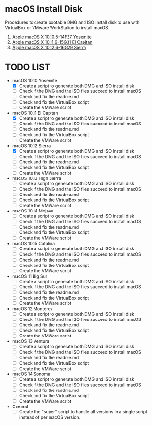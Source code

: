 # macOS Install Disk

Procedures to create bootable DMG and ISO install disk to use with VirtualBox or VMware WorkStation to install macOS.

1.  [Apple macOS X 10.10.5-14F27 Yosemite](./macOS%2010.10%20Yosemite/macOS_X_10.10.5-14F27_Yosemite_README.md)
2.  [Apple macOS X 10.11.6-15G31 El Capitan](./macOS%2010.11%20El%20Capitan/macOS_X_10.11.6-15G31_El_Capitan_README.md)
3.  [Apple macOS X 10.12.6-16G29 Sierra](./macOS%2010.12%20Sierra/macOS_X_10.12.6-16G29_Sierra_README.md)


# TODO LIST

- macOS 10.10 Yosemite
    - [X] Create a script to generate both DMG and ISO install disk
    - [ ] Check if the DMG and the ISO files succeed to install macOS
    - [ ] Check and fix the readme.md
    - [ ] Check and fix the VirtualBox script
    - [ ] Create the VMWare script
- macOS 10.11 El Capitan
    - [X] Create a script to generate both DMG and ISO install disk
    - [ ] Check if the DMG and the ISO files succeed to install macOS
    - [ ] Check and fix the readme.md
    - [ ] Check and fix the VirtualBox script
    - [ ] Create the VMWare script
- macOS 10.12 Sierra
    - [X] Create a script to generate both DMG and ISO install disk
    - [ ] Check if the DMG and the ISO files succeed to install macOS
    - [ ] Check and fix the readme.md
    - [ ] Check and fix the VirtualBox script
    - [ ] Create the VMWare script
- macOS 10.13 High Sierra
    - [ ] Create a script to generate both DMG and ISO install disk
    - [ ] Check if the DMG and the ISO files succeed to install macOS
    - [ ] Check and fix the readme.md
    - [ ] Check and fix the VirtualBox script
    - [ ] Create the VMWare script
- macOS 10.14 Mojave
    - [ ] Create a script to generate both DMG and ISO install disk
    - [ ] Check if the DMG and the ISO files succeed to install macOS
    - [ ] Check and fix the readme.md
    - [ ] Check and fix the VirtualBox script
    - [ ] Create the VMWare script
- macOS 10.15 Catalina
    - [ ] Create a script to generate both DMG and ISO install disk
    - [ ] Check if the DMG and the ISO files succeed to install macOS
    - [ ] Check and fix the readme.md
    - [ ] Check and fix the VirtualBox script
    - [ ] Create the VMWare script
- macOS 11 Big Sur
    - [ ] Create a script to generate both DMG and ISO install disk
    - [ ] Check if the DMG and the ISO files succeed to install macOS
    - [ ] Check and fix the readme.md
    - [ ] Check and fix the VirtualBox script
    - [ ] Create the VMWare script
- macOS 12 Monterey
    - [ ] Create a script to generate both DMG and ISO install disk
    - [ ] Check if the DMG and the ISO files succeed to install macOS
    - [ ] Check and fix the readme.md
    - [ ] Check and fix the VirtualBox script
    - [ ] Create the VMWare script
- macOS 13 Ventura
    - [ ] Create a script to generate both DMG and ISO install disk
    - [ ] Check if the DMG and the ISO files succeed to install macOS
    - [ ] Check and fix the readme.md
    - [ ] Check and fix the VirtualBox script
    - [ ] Create the VMWare script
- macOS 14 Sonoma
    - [ ] Create a script to generate both DMG and ISO install disk
    - [ ] Check if the DMG and the ISO files succeed to install macOS
    - [ ] Check and fix the readme.md
    - [ ] Check and fix the VirtualBox script
    - [ ] Create the VMWare script
- General
    - [ ] Create the "super" script to handle all versions in a single script instead of per macOS version.
